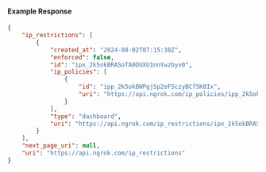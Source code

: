 <!-- Code generated for API Clients. DO NOT EDIT. -->

#### Example Response

```json
{
	"ip_restrictions": [
		{
			"created_at": "2024-08-02T07:15:38Z",
			"enforced": false,
			"id": "ipx_2k5okBRASoTA0DUXU1nnYwzbyv0",
			"ip_policies": [
				{
					"id": "ipp_2k5okBWPgjSp2eFSczyBCf5K0Ix",
					"uri": "https://api.ngrok.com/ip_policies/ipp_2k5okBWPgjSp2eFSczyBCf5K0Ix"
				}
			],
			"type": "dashboard",
			"uri": "https://api.ngrok.com/ip_restrictions/ipx_2k5okBRASoTA0DUXU1nnYwzbyv0"
		}
	],
	"next_page_uri": null,
	"uri": "https://api.ngrok.com/ip_restrictions"
}
```
